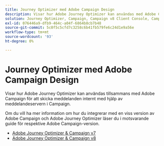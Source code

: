 ```yaml
---
title: Journey Optimizer med Adobe Campaign Design
description: Visar hur Adobe Journey Optimizer kan användas med Adobe Campaign för att skicka meddelanden internt genom att använda meddelandeservern i Campaign
solution: Journey Optimizer, Campaign, Campaign v8 Client Console, Campaign v8 Web User Interface, Campaign Classic v7, Campaign Standard
exl-id: 076446a9-dfb9-464c-a04f-6864b8cb7b48
source-git-commit: 5c0f5c5cfd7c3258c6b41fb579fe6c24d1e9a56e
workflow-type: tm+mt
source-wordcount: '93'
ht-degree: 0%

---
```


# Journey Optimizer med Adobe Campaign Design

Visar hur Adobe Journey Optimizer kan användas tillsammans med Adobe Campaign för att skicka meddelanden internt med hjälp av meddelandeservern i Campaign.

Om du vill ha mer information om hur du integrerar med en viss version av Adobe Campaign och Adobe Journey Optimizer läser du i motsvarande guide för respektive Adobe Campaign-version.

* [Adobe Journey Optimizer &amp; Campaign v7](ajo-and-campaign-v7.md)
* [Adobe Journey Optimizer &amp; Campaign v8](ajo-and-campaign-v8.md)